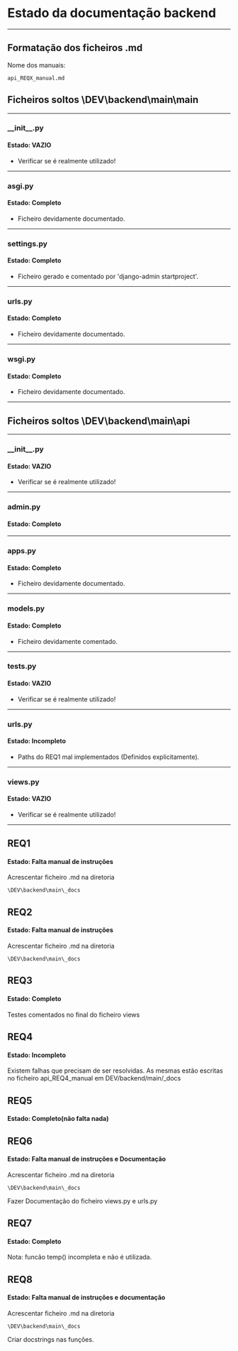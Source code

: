# Estado da documentação backend
---

## Formatação dos ficheiros .md
Nome dos manuais:
```
api_REQX_manual.md
```

## Ficheiros soltos \DEV\backend\main\main

---

###     \_\_init\_\_.py
####    Estado: **VAZIO**
 - Verificar se é realmente utilizado!

---

###     asgi.py
####    Estado: Completo
- Ficheiro devidamente documentado.

---

###     settings.py
####    Estado: Completo
- Ficheiro gerado e comentado por 'django-admin startproject'.

---

###     urls.py
####    Estado: Completo
- Ficheiro devidamente documentado.

---

###     wsgi.py
####    Estado: Completo
- Ficheiro devidamente documentado.

---


## Ficheiros soltos \DEV\backend\main\api

---

###     \_\_init\_\_.py
####    Estado: **VAZIO**
- Verificar se é realmente utilizado!

---

###     admin.py
####    Estado: Completo

---

###     apps.py
####    Estado: Completo
- Ficheiro devidamente documentado.

---

###     models.py
####    Estado: Completo
- Ficheiro devidamente comentado.

---

###     tests.py
####    Estado: **VAZIO**
- Verificar se é realmente utilizado!

---

###     urls.py
####    Estado: Incompleto
- Paths do REQ1 mal implementados (Definidos explicitamente).

---

###     views.py
####    Estado: **VAZIO**
- Verificar se é realmente utilizado!

---

## REQ1

#### Estado: Falta manual de instruções

Acrescentar ficheiro .md na diretoria
```
\DEV\backend\main\_docs
```

## REQ2

#### Estado: Falta manual de instruções

Acrescentar ficheiro .md na diretoria 
```
\DEV\backend\main\_docs
```
## REQ3

#### Estado: Completo

Testes comentados no final do ficheiro views
## REQ4

#### Estado: Incompleto

Existem falhas que precisam de ser resolvidas. As mesmas estão escritas no ficheiro api_REQ4_manual em DEV/backend/main/_docs

## REQ5

#### Estado: Completo(não falta nada)

## REQ6

#### Estado: Falta manual de instruções e Documentação

Acrescentar ficheiro .md na diretoria
```
\DEV\backend\main\_docs
```
Fazer Documentação do ficheiro views.py e urls.py

## REQ7

#### Estado: Completo 

Nota: funcão temp() incompleta e não é utilizada.

## REQ8

#### Estado: Falta manual de instruções e documentação

Acrescentar ficheiro .md na diretoria
```
\DEV\backend\main\_docs
```
Criar docstrings nas funções.


